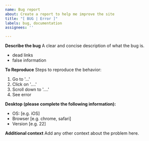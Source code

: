 ```yaml
---
name: Bug report
about: Create a report to help me improve the site
title: "[ BUG | Error ]"
labels: bug, documentation
assignees: ''

---
```


**Describe the bug**
A clear and concise description of what the bug is.
- dead links
- false information

**To Reproduce**
Steps to reproduce the behavior:
1. Go to '...'
2. Click on '....'
3. Scroll down to '....'
4. See error

**Desktop (please complete the following information):**
 - OS: [e.g. iOS]
 - Browser [e.g. chrome, safari]
 - Version [e.g. 22]

**Additional context**
Add any other context about the problem here.
